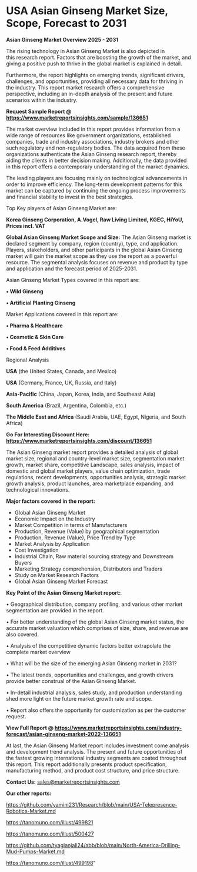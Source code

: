 # USA Asian Ginseng Market Size, Scope, Forecast to 2031

<Strong> Asian Ginseng Market Overview 2025 - 2031</strong>

The rising technology in Asian Ginseng Market is also depicted in this research report. Factors that are boosting the growth of the market, and giving a positive push to thrive in the global market is explained in detail.

Furthermore, the report highlights on emerging trends, significant drivers, challenges, and opportunities, providing all necessary data for thriving in the industry. This report market research offers a comprehensive perspective, including an in-depth analysis of the present and future scenarios within the industry.

<strong>Request Sample Report @ <a href=https://www.marketreportsinsights.com/sample/136651>https://www.marketreportsinsights.com/sample/136651</a></strong>

The market overview included in this report provides information from a wide range of resources like government organizations, established companies, trade and industry associations, industry brokers and other such regulatory and non-regulatory bodies. The data acquired from these organizations authenticate the Asian Ginseng research report, thereby aiding the clients in better decision making. Additionally, the data provided in this report offers a contemporary understanding of the market dynamics.

The leading players are focusing mainly on technological advancements in order to improve efficiency. The long-term development patterns for this market can be captured by continuing the ongoing process improvements and financial stability to invest in the best strategies.

Top Key players of Asian Ginseng Market are:

<strong>Korea Ginseng Corporation, A.Vogel, Raw Living Limited, KGEC, HiYoU, Prices incl. VAT</strong>

<strong><b>Global Asian Ginseng Market Scope and Size:</b></strong>
The Asian Ginseng market is declared segment by company, region (country), type, and application. Players, stakeholders, and other participants in the global Asian Ginseng market will gain the market scope as they use the report as a powerful resource. The segmental analysis focuses on revenue and product by type and application and the forecast period of 2025-2031.

Asian Ginseng Market Types covered in this report are:

<strong>• Wild Ginseng

• Artificial Planting Ginseng</strong>

Market Applications covered in this report are:

<strong>• Pharma & Healthcare

• Cosmetic & Skin Care

• Food & Feed Additives</strong> 

Regional Analysis

<strong>USA</strong> (the United States, Canada, and Mexico)

<strong>USA</strong> (Germany, France, UK, Russia, and Italy)

<strong>Asia-Pacific</strong> (China, Japan, Korea, India, and Southeast Asia)

<strong>South America</strong> (Brazil, Argentina, Colombia, etc.)

<strong>The Middle East and Africa</strong> (Saudi Arabia, UAE, Egypt, Nigeria, and South Africa)

<strong>Go For Interesting Discount Here: <a href=https://www.marketreportsinsights.com/discount/136651>https://www.marketreportsinsights.com/discount/136651</a></strong>

The Asian Ginseng market report provides a detailed analysis of global market size, regional and country-level market size, segmentation market growth, market share, competitive Landscape, sales analysis, impact of domestic and global market players, value chain optimization, trade regulations, recent developments, opportunities analysis, strategic market growth analysis, product launches, area marketplace expanding, and technological innovations.

<strong><b>Major factors covered in the report:</b></strong>
<ul>
  <li>Global Asian Ginseng Market </li>
  <li>Economic Impact on the Industry</li>
  <li>Market Competition in terms of Manufacturers</li>
  <li>Production, Revenue (Value) by geographical segmentation</li>
  <li>Production, Revenue (Value), Price Trend by Type</li>
  <li>Market Analysis by Application</li>
  <li>Cost Investigation</li>
  <li>Industrial Chain, Raw material sourcing strategy and Downstream Buyers</li>
  <li>Marketing Strategy comprehension, Distributors and Traders</li>
  <li>Study on Market Research Factors</li>
  <li>Global Asian Ginseng Market Forecast</li>
</ul>

<strong><b>Key Point of the Asian Ginseng Market report:</b></strong>

• Geographical distribution, company profiling, and various other market segmentation are provided in the report.

• For better understanding of the global Asian Ginseng market status, the accurate market valuation which comprises of size, share, and revenue are also covered.

• Analysis of the competitive dynamic factors better extrapolate the complete market overview

• What will be the size of the emerging Asian Ginseng market in 2031?

• The latest trends, opportunities and challenges, and growth drivers provide better construal of the Asian Ginseng Market.

• In-detail industrial analysis, sales study, and production understanding shed more light on the future market growth rate and scope.

• Report also offers the opportunity for customization as per the customer request.

<strong><b>View Full Report @ <a href=https://www.marketreportsinsights.com/industry-forecast/asian-ginseng-market-2022-136651>https://www.marketreportsinsights.com/industry-forecast/asian-ginseng-market-2022-136651</a></b></strong>


At last, the Asian Ginseng Market report includes investment come analysis and development trend analysis. The present and future opportunities of the fastest growing international industry segments are coated throughout this report. This report additionally presents product specification, manufacturing method, and product cost structure, and price structure.

<strong>Contact Us:</strong>
sales@marketreportsinsights.com

<strong>Our other reports:</strong>

<a href=https://github.com/yamini231/Research/blob/main/USA-Telepresence-Robotics-Market.md>https://github.com/yamini231/Research/blob/main/USA-Telepresence-Robotics-Market.md</a>

<a href=https://tanomuno.com/illust/499821>https://tanomuno.com/illust/499821</a>

<a href=https://tanomuno.com/illust/500427>https://tanomuno.com/illust/500427</a>

<a href=https://github.com/tyagianjali24/abb/blob/main/North-America-Drilling-Mud-Pumps-Market.md>https://github.com/tyagianjali24/abb/blob/main/North-America-Drilling-Mud-Pumps-Market.md</a>

<a href=https://tanomuno.com/illust/499198>https://tanomuno.com/illust/499198</a>"
